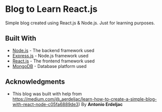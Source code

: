 # Blog to Learn React.js 

Simple blog created using React.js & Node.js. Just for learning purposes.

## Built With

* [Node.js](https://nodejs.org) - The backend framework used
* [Express.js](https://github.com/expressjs/express) - Node.js framework used
* [React.js](https://github.com/facebook/react) - The frontend framework used
* [MongoDB](https://www.mongodb.com/) - Database platform used

## Acknowledgments

* This blog was built with help from https://medium.com/@_aerdeljac/learn-how-to-create-a-simple-blog-with-react-node-c05fa6889de3) By **Antonio Erdeljac**
